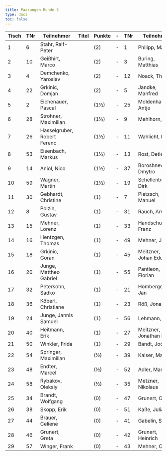 ```yaml
---
title: Paarungen Runde 3
type: docs
toc: false
---
```


| Tisch | TNr | Teilnehmer                  | Titel | Punkte | -   | TNr | Teilnehmer               | Titel | Punkte | Ergebnis |
| ----- | --- | --------------------------- | ----- | ------ | --- | --- | ------------------------ | ----- | ------ | -------- |
| 1     | 6   | Stahr, Ralf-Peter           |       | (2)    | -   | 1   | Philipp, Mathias         |       | (2)    |          |
| 2     | 10  | Geißhirt, Marco             |       | (2)    | -   | 3   | Buring, Matthias         |       | (2)    |          |
| 3     | 4   | Demchenko, Yaroslav         |       | (2)    | -   | 12  | Noack, Thomas            |       | (2)    |          |
| 4     | 22  | Grkinic, Domjan             |       | (2)    | -   | 5   | Jandke, Manfred          |       | (2)    |          |
| 5     | 2   | Eichenauer, Pascal          |       | (1½)   | -   | 25  | Moldenhauer, Antje       |       | (1½)   |          |
| 6     | 28  | Strohner, Maximilian        |       | (1½)   | -   | 9   | Mehlhorn, Uwe            |       | (1½)   |          |
| 7     | 26  | Hasselgruber, Robert Ferenc |       | (1½)   | -   | 11  | Wahlicht, Mike           |       | (1½)   |          |
| 8     | 53  | Eisenbach, Markus           |       | (1½)   | -   | 13  | Rost, Detlef             |       | (1½)   |          |
| 9     | 14  | Aniol, Nico                 |       | (1½)   | -   | 37  | Boroshnev, Dmytro        |       | (1½)   |          |
| 10    | 59  | Wagner, Martin              |       | (1½)   | -   | 19  | Schellenberger, Dirk     |       | (1½)   |          |
| 11    | 30  | Gebhardt, Christine         |       | (1)    | -   | 7   | Pietzsch, Manuel         |       | (1)    |          |
| 12    | 8   | Polzin, Gustav              |       | (1)    | -   | 31  | Rauch, Arwid             |       | (1)    |          |
| 13    | 15  | Mehner, Lorenz              |       | (1)    | -   | 33  | Handschuh, Franz         |       | (1)    |          |
| 14    | 16  | Hentzgen, Thomas            |       | (1)    | -   | 49  | Mehner, Joerg            |       | (1)    |          |
| 15    | 18  | Grkinic, Goran              |       | (1)    | -   | 45  | Meitzner, Johan Eduard   |       | (1)    |          |
| 16    | 20  | Junge, Mattheo Gabriel      |       | (1)    | -   | 55  | Pantleon, Florian        |       | (1)    |          |
| 17    | 32  | Petersohn, Sadko            |       | (1)    | -   | 21  | Homberger, Jan           |       | (1)    |          |
| 18    | 36  | Köberl, Christiane          |       | (1)    | -   | 23  | Röß, Jonas               |       | (1)    |          |
| 19    | 24  | Junge, Jannis Samuel        |       | (1)    | -   | 56  | Lehmann, Norik           |       | (1)    |          |
| 20    | 40  | Heitmann, Erik              |       | (1)    | -   | 27  | Meitzner, Jonathan Franz |       | (1)    |          |
| 21    | 50  | Winkler, Frida              |       | (1)    | -   | 29  | Bandt, Jochen            |       | (1)    |          |
| 22    | 54  | Springer, Maximilian        |       | (½)    | -   | 39  | Kaiser, Markus           |       | (½)    |          |
| 23    | 48  | Endter, Marcel              |       | (½)    | -   | 52  | Adler, Marcel            |       | (½)    |          |
| 24    | 58  | Rybakov, Oleksiy            |       | (½)    | -   | 35  | Metzner, Nikolaus        |       | (0)    |          |
| 25    | 34  | Brandt, Wolfgang            |       | (0)    | -   | 47  | Grunert, Olga            |       | (0)    |          |
| 26    | 38  | Skopp, Erik                 |       | (0)    | -   | 51  | Kaße, Julian             |       | (0)    |          |
| 27    | 44  | Brauer, Celiene             |       | (0)    | -   | 41  | Gabelin, Simon           |       | (0)    |          |
| 28    | 46  | Grunert, Greta              |       | (0)    | -   | 42  | Grunert, Heinrich        |       | (0)    |          |
| 29    | 57  | Winger, Frank               |       | (0)    | -   | 43  | Mehner, Clara            |       | (0)    |          |
